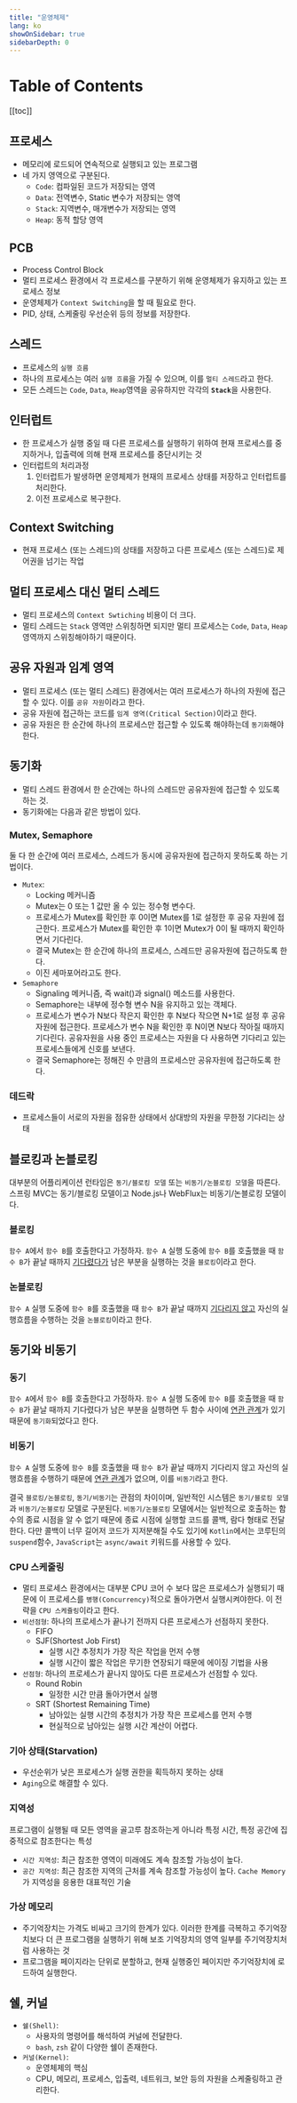 ```yaml
---
title: "운영체제"
lang: ko
showOnSidebar: true
sidebarDepth: 0
---
```


# Table of Contents
[[toc]]

## 프로세스

- 메모리에 로드되어 연속적으로 실행되고 있는 프로그램
- 네 가지 영역으로 구분된다.
    - `Code`: 컴파일된 코드가 저장되는 영역
    - `Data`: 전역변수, Static 변수가 저장되는 영역
    - `Stack`: 지역변수, 매개변수가 저장되는 영역
    - `Heap`: 동적 할당 영역

## PCB
- Process Control Block
- 멀티 프로세스 환경에서 각 프로세스를 구분하기 위해 운영체제가 유지하고 있는 프로세스 정보
- 운영체제가 `Context Switching`을 할 때 필요로 한다.
- PID, 상태, 스케줄링 우선순위 등의 정보를 저장한다.

## 스레드
- 프로세스의 `실행 흐름`
- 하나의 프로세스는 여러 `실행 흐름`을 가질 수 있으며, 이를 `멀티 스레드`라고 한다.
- 모든 스레드는 `Code`, `Data`, `Heap`영역을 공유하지만 각각의 <b>`Stack`</b>을 사용한다.

## 인터럽트
- 한 프로세스가 실행 중일 때 다른 프로세스를 실행하기 위하여 현재 프로세스를 중지하거나, 입출력에 의해 현재 프로세스를 중단시키는 것
- 인터럽트의 처리과정
    1. 인터럽트가 발생하면 운영체제가 현재의 프로세스 상태를 저장하고 인터럽트를 처리한다.
    2. 이전 프로세스로 복구한다.

## Context Switching
- 현재 프로세스 (또는 스레드)의 상태를 저장하고 다른 프로세스 (또는 스레드)로 제어권을 넘기는 작업

## 멀티 프로세스 대신 멀티 스레드
- 멀티 프로세스의 `Context Swtiching` 비용이 더 크다.
- 멀티 스레드는 `Stack` 영역만 스위칭하면 되지만 멀티 프로세스는 `Code`, `Data`, `Heap` 영역까지 스위칭해야하기 때문이다.

## 공유 자원과 임계 영역
- 멀티 프로세스 (또는 멀티 스레드) 환경에서는 여러 프로세스가 하나의 자원에 접근할 수 있다. 이를 `공유 자원`이라고 한다.
- 공유 자원에 접근하는 코드를 `임계 영역(Critical Section)`이라고 한다.
- 공유 자원은 한 순간에 하나의 프로세스만 접근할 수 있도록 해야하는데 `동기화`해야 한다.

## 동기화
- 멀티 스레드 환경에서 한 순간에는 하나의 스레드만 공유자원에 접근할 수 있도록 하는 것.
- 동기화에는 다음과 같은 방법이 있다.

### Mutex, Semaphore 
둘 다 한 순간에 여러 프로세스, 스레드가 동시에 공유자원에 접근하지 못하도록 하는 기법이다. 
- `Mutex`: 
    - Locking 메커니즘
    - Mutex는 0 또는 1 값만 올 수 있는 정수형 변수다.
    - 프로세스가 Mutex를 확인한 후 0이면 Mutex를 1로 설정한 후 공유 자원에 접근한다. 프로세스가 Mutex를 확인한 후 1이면 Mutex가 0이 될 때까지 확인하면서 기다린다.
    - 결국 Mutex는 한 순간에 하나의 프로세스, 스레드만 공유자원에 접근하도록 한다.
    - 이진 세마포어라고도 한다.
- `Semaphore`
    - Signaling 메커니즘, 즉 wait()과 signal() 메소드를 사용한다.
    - Semaphore는 내부에 정수형 변수 N을 유지하고 있는 객체다.
    - 프로세스가 변수가 N보다 작은지 확인한 후 N보다 작으면 N+1로 설정 후 공유자원에 접근한다. 프로세스가 변수 N을 확인한 후 N이면 N보다 작아질 때까지 기다린다. 공유자원을 사용 중인 프로세스는 자원을 다 사용하면 기다리고 있는 프로세스들에게 신호를 보낸다.
    - 결국 Semaphore는 정해진 수 만큼의 프로세스만 공유자원에 접근하도록 한다.

### 데드락
- 프로세스들이 서로의 자원을 점유한 상태에서 상대방의 자원을 무한정 기다리는 상태

## 블로킹과 논블로킹
대부분의 어플리케이션 런타임은 `동기/블로킹 모델` 또는 `비동기/논블로킹 모델`을 따른다. 스프링 MVC는 동기/블로킹 모델이고 Node.js나 WebFlux는 비동기/논블로킹 모델이다.

### 블로킹
`함수 A`에서 `함수 B`를 호출한다고 가정하자. `함수 A` 실행 도중에 `함수 B`를 호출했을 때 `함수 B`가 끝날 때까지 <u>기다렸다가</u> 남은 부분을 실행하는 것을 `블로킹`이라고 한다.

### 논블로킹
`함수 A` 실행 도중에 `함수 B`를 호출했을 때 `함수 B`가 끝날 때까지 <u>기다리지 않고</u> 자신의 실행흐름을 수행하는 것을 `논블로킹`이라고 한다.


## 동기와 비동기
### 동기
`함수 A`에서 `함수 B`를 호출한다고 가정하자. `함수 A` 실행 도중에 `함수 B`를 호출했을 때 `함수 B`가 끝날 때까지 기다렸다가 남은 부분을 실행하면 두 함수 사이에 <u>연관 관계</u>가 있기 때문에 `동기화`되었다고 한다.

### 비동기
`함수 A` 실행 도중에 `함수 B`를 호출했을 때 `함수 B`가 끝날 때까지 기다리지 않고 자신의 실행흐름을 수행하기 때문에 <u>연관 관계</u>가 없으며, 이를 `비동기`라고 한다.

결국 `블로킹/논블로킹`, `동기/비동기`는 관점의 차이이며, 일반적인 시스템은 `동기/블로킹 모델`과 `비동기/논블로킹` 모델로 구분된다. `비동기/논블로킹` 모델에서는 일반적으로 호출하는 함수의 종료 시점을 알 수 없기 때문에 종료 시점에 실행할 코드를 콜백, 람다 형태로 전달한다. 다만 콜백이 너무 길어저 코드가 지저분해질 수도 있기에 `Kotlin`에서는 코루틴의 `suspend`함수, `JavaScript`는 `async/await` 키워드를 사용할 수 있다.

### CPU 스케줄링
- 멀티 프로세스 환경에서는 대부분 CPU 코어 수 보다 많은 프로세스가 실행되기 때문에 이 프로세스를 `병행(Concurrency)`적으로 돌아가면서 실행시켜야한다. 이 전략을 `CPU 스케쥴링`이라고 한다.
- `비선점형`: 하나의 프로세스가 끝나기 전까지 다른 프로세스가 선점하지 못한다.
    - FIFO
    - SJF(Shortest Job First)
        - 실행 시간 추정치가 가장 작은 작업을 먼저 수행
        - 실행 시간이 짧은 작업은 무기한 연장되기 때문에 에이징 기법을 사용
- `선점형`: 하나의 프로세스가 끝나지 않아도 다른 프로세스가 선점할 수 있다.
    - Round Robin
        - 일정한 시간 만큼 돌아가면서 실행
    - SRT (Shortest Remaining Time)
        - 남아있는 실행 시간의 추정치가 가장 작은 프로세스를 먼저 수행
        - 현실적으로 남아있는 실행 시간 계산이 어렵다.

### 기아 상태(Starvation)
- 우선순위가 낮은 프로세스가 실행 권한을 획득하지 못하는 상태
- `Aging`으로 해결할 수 있다.        

### 지역성
프로그램이 실행될 때 모든 영역을 골고루 참조하는게 아니라 특정 시간, 특정 공간에 집중적으로 참조한다는 특성
- `시간 지역성`: 최근 참조한 영역이 미래에도 계속 참조할 가능성이 높다.
- `공간 지역성`: 최근 참조한 지역의 근처를 계속 참조할 가능성이 높다.
`Cache Memory`가 지역성을 응용한 대표적인 기술

### 가상 메모리
- 주기억장치는 가격도 비싸고 크기의 한계가 있다. 이러한 한계를 극복하고 주기억장치보다 더 큰 프로그램을 실행하기 위해 보조 기억장치의 영역 일부를 주기억장치처럼 사용하는 것
- 프로그램을 페이지라는 단위로 분할하고, 현재 실행중인 페이지만 주기억장치에 로드하여 실행한다.

## 쉘, 커널
- `쉘(Shell)`: 
    - 사용자의 명령어를 해석하여 커널에 전달한다. 
    - `bash`, `zsh` 같이 다양한 쉘이 존재한다.
- `커널(Kernel)`: 
    - 운영체제의 핵심
    - CPU, 메모리, 프로세스, 입출력, 네트워크, 보안 등의 자원을 스케줄링하고 관리한다.